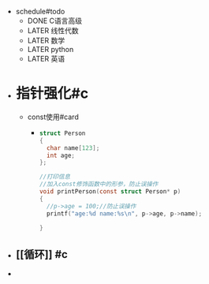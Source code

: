 - schedule#todo
	- DONE C语言高级
	- LATER 线性代数
	- LATER 数学
	- LATER python
	- LATER 英语
- # 指针强化#c
	- const使用#card
		- ```c
		  struct Person
		  {
		  	char name[123];
		  	int age;
		  };
		  
		  //打印信息
		  //加入const修饰函数中的形参，防止误操作
		  void printPerson(const struct Person* p)
		  {
		  	//p->age = 100;//防止误操作
		  	printf("age:%d name:%s\n", p->age, p->name);
		  
		  }
		  ```
- [[循环]] #c
	-
-